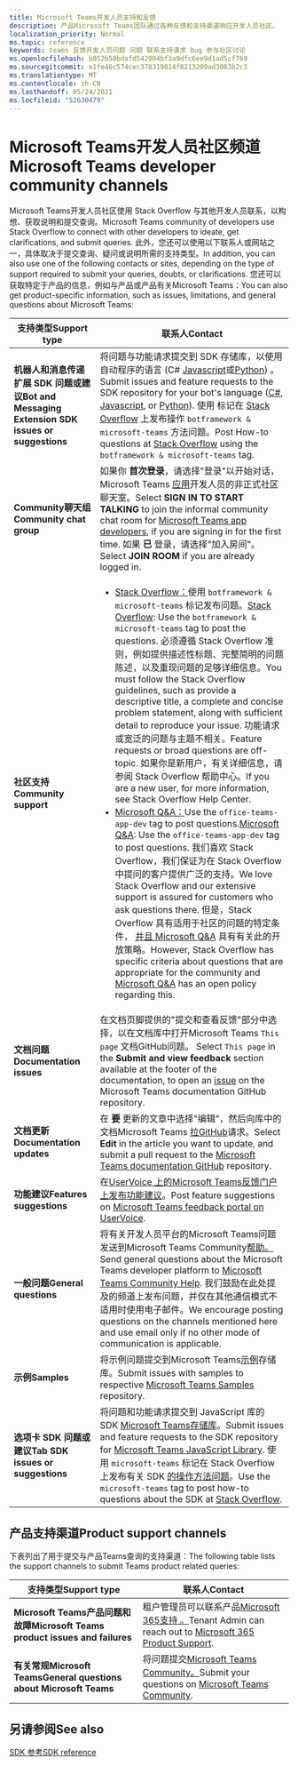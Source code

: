 ```yaml
---
title: Microsoft Teams开发人员支持和反馈
description: 产品Microsoft Teams团队通过各种反馈和支持渠道响应开发人员社区。
localization_priority: Normal
ms.topic: reference
keywords: teams 反馈开发人员问题 问题 联系支持请求 bug 参与社区讨论
ms.openlocfilehash: b052b50bdafd542904bf3a9dfc6ee9d1ad5cf769
ms.sourcegitcommit: e1fe46c574cec378319814f8213209ad3063b2c3
ms.translationtype: MT
ms.contentlocale: zh-CN
ms.lasthandoff: 05/24/2021
ms.locfileid: "52630479"
---
```

# <a name="microsoft-teams-developer-community-channels"></a><span data-ttu-id="d9d91-104">Microsoft Teams开发人员社区频道</span><span class="sxs-lookup"><span data-stu-id="d9d91-104">Microsoft Teams developer community channels</span></span>

<span data-ttu-id="d9d91-105">Microsoft Teams开发人员社区使用 Stack Overflow 与其他开发人员联系，以构想、获取说明和提交查询。</span><span class="sxs-lookup"><span data-stu-id="d9d91-105">Microsoft Teams community of developers use Stack Overflow to connect with other developers to ideate, get clarifications, and submit queries.</span></span> <span data-ttu-id="d9d91-106">此外，您还可以使用以下联系人或网站之一，具体取决于提交查询、疑问或说明所需的支持类型。</span><span class="sxs-lookup"><span data-stu-id="d9d91-106">In addition, you can also use one of the following contacts or sites, depending on the type of support required to submit your queries, doubts, or clarifications.</span></span> <span data-ttu-id="d9d91-107">您还可以获取特定于产品的信息，例如与产品或产品有关Microsoft Teams：</span><span class="sxs-lookup"><span data-stu-id="d9d91-107">You can also get product-specific information, such as issues, limitations, and general questions about Microsoft Teams:</span></span>

|            <span data-ttu-id="d9d91-108">**支持类型**</span><span class="sxs-lookup"><span data-stu-id="d9d91-108">**Support type**</span></span>            |               <span data-ttu-id="d9d91-109">**联系人**</span><span class="sxs-lookup"><span data-stu-id="d9d91-109">**Contact**</span></span>                                                                                  |
|-----------------------------------------------------|---------------------------------------------------------------------------------------------------------------------------------------------------------------------------------------------------------------------------------------------------------------------------------------------------------------------------------------------------------------------------------------------------------------------------------------------------------------------------------------------------|
|         <span data-ttu-id="d9d91-110">**机器人和消息传递扩展 SDK 问题或建议**</span><span class="sxs-lookup"><span data-stu-id="d9d91-110">**Bot and Messaging Extension SDK issues or suggestions**</span></span>         | <span data-ttu-id="d9d91-111">将问题与功能请求提交到 SDK 存储库，以使用自动程序的语言 (C# [](https://github.com/Microsoft/botbuilder-dotnet/) [Javascript](https://github.com/Microsoft/botbuilder-js)或[Python](https://github.com/Microsoft/botbuilder-python)) 。</span><span class="sxs-lookup"><span data-stu-id="d9d91-111">Submit issues and feature requests to the SDK repository for your bot's language ([C#](https://github.com/Microsoft/botbuilder-dotnet/), [Javascript](https://github.com/Microsoft/botbuilder-js), or [Python](https://github.com/Microsoft/botbuilder-python)).</span></span> <span data-ttu-id="d9d91-112">使用 标记在 [Stack Overflow](https://stackoverflow.com/questions/tagged/botframework%20microsoft-teams) 上发布操作 `botframework & microsoft-teams` 方法问题。</span><span class="sxs-lookup"><span data-stu-id="d9d91-112">Post How-to questions at [Stack Overflow](https://stackoverflow.com/questions/tagged/botframework%20microsoft-teams) using the `botframework & microsoft-teams` tag.</span></span>   |
|         <span data-ttu-id="d9d91-113">**Community聊天组**</span><span class="sxs-lookup"><span data-stu-id="d9d91-113">**Community chat group**</span></span>         |  <span data-ttu-id="d9d91-114">如果你 **首次登录**，请选择"登录"以开始对话，Microsoft Teams [应用](https://gitter.im/OfficeDev/MicrosoftTeamsAppDev)开发人员的非正式社区聊天室。</span><span class="sxs-lookup"><span data-stu-id="d9d91-114">Select **SIGN IN TO START TALKING** to join the informal community chat room for [Microsoft Teams app developers](https://gitter.im/OfficeDev/MicrosoftTeamsAppDev), if you are signing in for the first time.</span></span> <span data-ttu-id="d9d91-115">如果 **已** 登录，请选择"加入房间"。</span><span class="sxs-lookup"><span data-stu-id="d9d91-115">Select **JOIN ROOM** if you are already logged in.</span></span>      |
|            <span data-ttu-id="d9d91-116">**社区支持**</span><span class="sxs-lookup"><span data-stu-id="d9d91-116">**Community support**</span></span>             |     <ul><li> <span data-ttu-id="d9d91-117">[Stack Overflow：](https://stackoverflow.com/questions/tagged/microsoft-teams)使用 `botframework & microsoft-teams` 标记发布问题。</span><span class="sxs-lookup"><span data-stu-id="d9d91-117">[Stack Overflow](https://stackoverflow.com/questions/tagged/microsoft-teams): Use the `botframework & microsoft-teams` tag to post the questions.</span></span> <span data-ttu-id="d9d91-118">必须遵循 Stack Overflow 准则，例如提供描述性标题、完整简明的问题陈述，以及重现问题的足够详细信息。</span><span class="sxs-lookup"><span data-stu-id="d9d91-118">You must follow the Stack Overflow guidelines, such as provide a descriptive title, a complete and concise problem statement, along with sufficient detail to reproduce your issue.</span></span> <span data-ttu-id="d9d91-119">功能请求或宽泛的问题与主题不相关。</span><span class="sxs-lookup"><span data-stu-id="d9d91-119">Feature requests or broad questions are off-topic.</span></span> <span data-ttu-id="d9d91-120">如果你是新用户，有关详细信息，请参阅 Stack Overflow 帮助中心。</span><span class="sxs-lookup"><span data-stu-id="d9d91-120">If you are a new user, for more information, see Stack Overflow Help Center.</span></span> </li>                                                                                                                                                                       <li>  <span data-ttu-id="d9d91-121">[Microsoft Q&A：](/answers/topics/office-teams-app-dev.html)Use the `office-teams-app-dev` tag to post questions.</span><span class="sxs-lookup"><span data-stu-id="d9d91-121">[Microsoft Q&A](/answers/topics/office-teams-app-dev.html): Use the `office-teams-app-dev` tag to post questions.</span></span> <span data-ttu-id="d9d91-122">我们喜欢 Stack Overflow，我们保证为在 Stack Overflow 中提问的客户提供广泛的支持。</span><span class="sxs-lookup"><span data-stu-id="d9d91-122">We love Stack Overflow and our extensive support is assured for customers who ask questions there.</span></span> <span data-ttu-id="d9d91-123">但是，Stack Overflow 具有适用于社区的问题的特定条件， [并且 Microsoft Q&A](/answers/topics/office-teams-app-dev.html) 具有有关此的开放策略。</span><span class="sxs-lookup"><span data-stu-id="d9d91-123">However, Stack Overflow has specific criteria about questions that are appropriate for the community and [Microsoft Q&A](/answers/topics/office-teams-app-dev.html) has an open policy regarding this.</span></span>  </li> </ul>                                                                                            |
|  <span data-ttu-id="d9d91-124">**文档问题**</span><span class="sxs-lookup"><span data-stu-id="d9d91-124">**Documentation issues**</span></span>  |        <span data-ttu-id="d9d91-125">在文档页脚提供的"提交和查看反馈"部分中选择，以在文档库中打开Microsoft Teams `This page` 文档GitHub问题。  [](https://github.com/MicrosoftDocs/msteams-docs/issues)</span><span class="sxs-lookup"><span data-stu-id="d9d91-125">Select `This page` in the **Submit and view feedback** section available at the footer of the documentation, to open an [issue](https://github.com/MicrosoftDocs/msteams-docs/issues) on the Microsoft Teams documentation GitHub repository.</span></span>                                                                                                                                                                                            |
|  <span data-ttu-id="d9d91-126">**文档更新**</span><span class="sxs-lookup"><span data-stu-id="d9d91-126">**Documentation updates**</span></span>           |     <span data-ttu-id="d9d91-127">在 **要** 更新的文章中选择"编辑"，然后向库中的文档Microsoft Teams [拉GitHub](https://github.com/MicrosoftDocs/msteams-docs)请求。</span><span class="sxs-lookup"><span data-stu-id="d9d91-127">Select **Edit** in the article you want to update, and submit a pull request to the [Microsoft Teams documentation GitHub](https://github.com/MicrosoftDocs/msteams-docs) repository.</span></span>                                                                                                                                                           |
|       <span data-ttu-id="d9d91-128">**功能建议**</span><span class="sxs-lookup"><span data-stu-id="d9d91-128">**Features suggestions**</span></span>       |                                                                                                                                                                      <span data-ttu-id="d9d91-129">在[UserVoice 上的Microsoft Teams反馈门户上发布功能建议](https://microsoftteams.uservoice.com/forums/555103-public-preview/category/182881-developer-platform)。</span><span class="sxs-lookup"><span data-stu-id="d9d91-129">Post feature suggestions on [Microsoft Teams feedback portal on UserVoice](https://microsoftteams.uservoice.com/forums/555103-public-preview/category/182881-developer-platform).</span></span>                                                                                                                                                                      |
|       <span data-ttu-id="d9d91-130">**一般问题**</span><span class="sxs-lookup"><span data-stu-id="d9d91-130">**General questions**</span></span>         |<span data-ttu-id="d9d91-131">将有关开发人员平台的Microsoft Teams问题发送到Microsoft Teams Community[帮助。](mailto:microsoftteamsdev@microsoft.com)</span><span class="sxs-lookup"><span data-stu-id="d9d91-131">Send general questions about the Microsoft Teams developer platform to [Microsoft Teams Community Help](mailto:microsoftteamsdev@microsoft.com).</span></span> <span data-ttu-id="d9d91-132">我们鼓励在此处提及的频道上发布问题，并仅在其他通信模式不适用时使用电子邮件。</span><span class="sxs-lookup"><span data-stu-id="d9d91-132">We encourage posting questions on the channels mentioned here and use email only if no other mode of communication is applicable.</span></span>                                                                                                                                                                      |
|        <span data-ttu-id="d9d91-133">**示例**</span><span class="sxs-lookup"><span data-stu-id="d9d91-133">**Samples**</span></span>         | <span data-ttu-id="d9d91-134">将示例问题提交到Microsoft Teams[示例](https://github.com/OfficeDev/Microsoft-Teams-Samples)存储库。</span><span class="sxs-lookup"><span data-stu-id="d9d91-134">Submit issues with samples to respective [Microsoft Teams Samples](https://github.com/OfficeDev/Microsoft-Teams-Samples) repository.</span></span>|
|           <span data-ttu-id="d9d91-135">**选项卡 SDK 问题或建议**</span><span class="sxs-lookup"><span data-stu-id="d9d91-135">**Tab SDK issues or suggestions**</span></span>          |         <span data-ttu-id="d9d91-136">将问题和功能请求提交到 JavaScript 库的 SDK [Microsoft Teams存储库](https://github.com/OfficeDev/microsoft-teams-library-js/issues)。</span><span class="sxs-lookup"><span data-stu-id="d9d91-136">Submit issues and feature requests to the SDK repository for [Microsoft Teams JavaScript Library](https://github.com/OfficeDev/microsoft-teams-library-js/issues).</span></span> <span data-ttu-id="d9d91-137">使用 `microsoft-teams` 标记在 Stack Overflow 上发布有关 SDK [的操作方法问题](https://stackoverflow.com/questions/tagged/microsoft-teams)。</span><span class="sxs-lookup"><span data-stu-id="d9d91-137">Use the `microsoft-teams` tag to post how-to questions about the SDK at [Stack Overflow](https://stackoverflow.com/questions/tagged/microsoft-teams).</span></span>                                                                                                                                                                            |

## <a name="product-support-channels"></a><span data-ttu-id="d9d91-138">产品支持渠道</span><span class="sxs-lookup"><span data-stu-id="d9d91-138">Product support channels</span></span>
<span data-ttu-id="d9d91-139">下表列出了用于提交与产品Teams查询的支持渠道：</span><span class="sxs-lookup"><span data-stu-id="d9d91-139">The following table lists the support channels to submit Teams product related queries:</span></span>

|            <span data-ttu-id="d9d91-140">**支持类型**</span><span class="sxs-lookup"><span data-stu-id="d9d91-140">**Support type**</span></span>            |               <span data-ttu-id="d9d91-141">**联系人**</span><span class="sxs-lookup"><span data-stu-id="d9d91-141">**Contact**</span></span>                                                                                  |
|-----------------------------------------------------|---------------------------------------------------------------------------------------------------------------------------------------------------------------------------------------------------------------------------------------------------------------------------------------------------------------------------------------------------------------------------------------------------------------------------------------------------------------------------------------------------|
|         <span data-ttu-id="d9d91-142">**Microsoft Teams产品问题和故障**</span><span class="sxs-lookup"><span data-stu-id="d9d91-142">**Microsoft Teams product issues and failures**</span></span>          | <span data-ttu-id="d9d91-143">租户管理员可以联系产品[Microsoft 365支持 。](/microsoft-365/admin/contact-support-for-business-products)</span><span class="sxs-lookup"><span data-stu-id="d9d91-143">Tenant Admin can reach out to [Microsoft 365 Product Support](/microsoft-365/admin/contact-support-for-business-products).</span></span>                                                            |
|        <span data-ttu-id="d9d91-144">**有关常规Microsoft Teams**</span><span class="sxs-lookup"><span data-stu-id="d9d91-144">**General questions about Microsoft Teams**</span></span>        |  <span data-ttu-id="d9d91-145">将问题提交[Microsoft Teams Community。](https://answers.microsoft.com/en-us/msteams/forum)</span><span class="sxs-lookup"><span data-stu-id="d9d91-145">Submit your questions on [Microsoft Teams Community](https://answers.microsoft.com/en-us/msteams/forum).</span></span>               |                                                           

## <a name="see-also"></a><span data-ttu-id="d9d91-146">另请参阅</span><span class="sxs-lookup"><span data-stu-id="d9d91-146">See also</span></span>

[<span data-ttu-id="d9d91-147">SDK 参考</span><span class="sxs-lookup"><span data-stu-id="d9d91-147">SDK reference</span></span>](/javascript/api/overview/msteams-client?view=msteams-client-js-latest&preserve-view=true)
